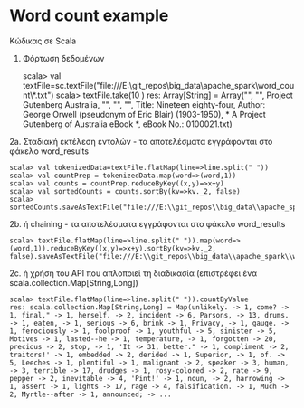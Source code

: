 # Word count example

Κώδικας σε Scala 

1. Φόρτωση δεδομένων

    scala> val textFile=sc.textFile("file:///E:\\git_repos\\big_data\\apache_spark\\word_count\\*.txt")
    scala> textFile.take(10 )
    res: Array[String] = Array("", "", Project Gutenberg Australia, "", "", "", Title: Nineteen eighty-four, Author: George Orwell (pseudonym of Eric Blair) (1903-1950), * A Project Gutenberg of Australia eBook *, eBook No.:  0100021.txt)

2a. Σταδιακή εκτέλεση εντολών - τα αποτελέσματα εγγράφονται στο φάκελο word_results

    scala> val tokenizedData=textFile.flatMap(line=>line.split(" "))
    scala> val countPrep = tokenizedData.map(word=>(word,1))
    scala> val counts = countPrep.reduceByKey((x,y)=>x+y)
    scala> val sortedCounts = counts.sortBy(kv=>kv._2, false)
    scala> sortedCounts.saveAsTextFile("file:///E:\\git_repos\\big_data\\apache_spark\\word_count\\word_results")

2b. ή chaining - τα αποτελέσματα εγγράφονται στο φάκελο word_results

    scala> textFile.flatMap(line=>line.split(" ")).map(word=>(word,1)).reduceByKey((x,y)=>x+y).sortBy(kv=>kv._2, false).saveAsTextFile("file:///E:\\git_repos\\big_data\\apache_spark\\word_count\\word_results")

2c. ή χρήση του API που απλοποιεί τη διαδικασία (επιστρέφει ένα scala.collection.Map[String,Long])

    scala> textFile.flatMap(line=>line.split(" ")).countByValue
    res: scala.collection.Map[String,Long] = Map(unlikely. -> 1, come? -> 1, final," -> 1, herself. -> 2, incident -> 6, Parsons, -> 13, drums. -> 1, eaten, -> 1, serious -> 6, brink -> 1, Privacy, -> 1, gauge. -> 1, ferociously -> 1, foolproof -> 1, youthful -> 5, sinister -> 5, Motives -> 1, lasted--he -> 1, temperature, -> 1, forgotten -> 20, precious -> 2, stop, -> 1, 'It -> 31, better." -> 1, compliment -> 2, traitors!' -> 1, embedded -> 2, derided -> 1, Superior, -> 1, of. -> 5, Leeches -> 1, plentiful -> 1, malignant -> 2, speaker -> 3, human, -> 3, terrible -> 17, drudges -> 1, rosy-colored -> 2, rate -> 9, pepper -> 2, inevitable -> 4, 'Pint!' -> 1, noun, -> 2, harrowing -> 1, assert -> 1, lights -> 17, rage -> 4, falsification. -> 1, Much -> 2, Myrtle--after -> 1, announced; -> ...
